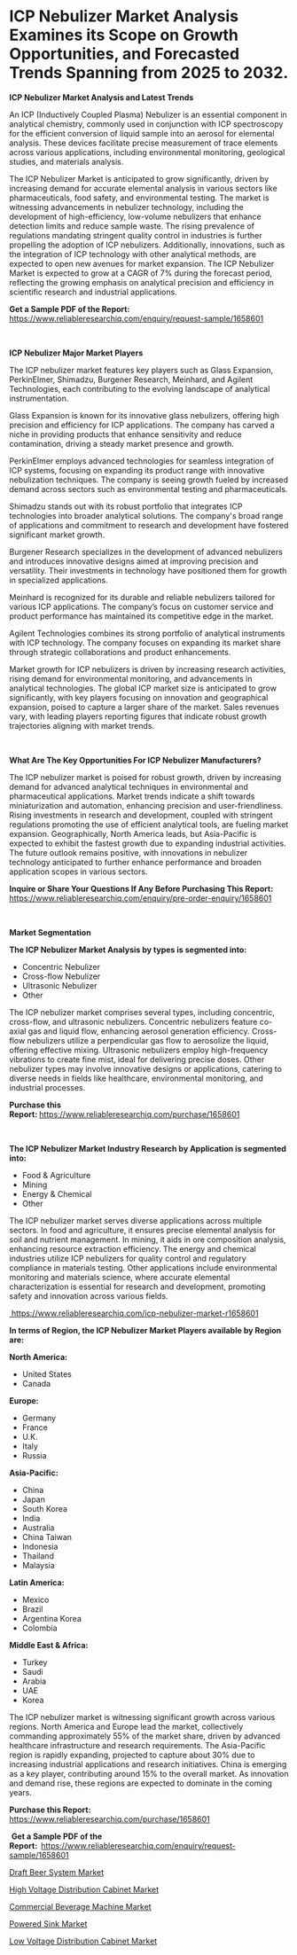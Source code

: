<p><h1>ICP Nebulizer Market Analysis Examines its Scope on Growth Opportunities, and Forecasted Trends Spanning from 2025 to 2032.</h1></p><p><strong>ICP Nebulizer Market Analysis and Latest Trends</strong></p>
<p><p>An ICP (Inductively Coupled Plasma) Nebulizer is an essential component in analytical chemistry, commonly used in conjunction with ICP spectroscopy for the efficient conversion of liquid sample into an aerosol for elemental analysis. These devices facilitate precise measurement of trace elements across various applications, including environmental monitoring, geological studies, and materials analysis.</p><p>The ICP Nebulizer Market is anticipated to grow significantly, driven by increasing demand for accurate elemental analysis in various sectors like pharmaceuticals, food safety, and environmental testing. The market is witnessing advancements in nebulizer technology, including the development of high-efficiency, low-volume nebulizers that enhance detection limits and reduce sample waste. The rising prevalence of regulations mandating stringent quality control in industries is further propelling the adoption of ICP nebulizers. Additionally, innovations, such as the integration of ICP technology with other analytical methods, are expected to open new avenues for market expansion. The ICP Nebulizer Market is expected to grow at a CAGR of 7% during the forecast period, reflecting the growing emphasis on analytical precision and efficiency in scientific research and industrial applications.</p></p>
<p><strong>Get a Sample PDF of the Report:&nbsp;</strong> <a href="https://www.reliableresearchiq.com/enquiry/request-sample/1658601?utm_campaign=1834&utm_medium=2&utm_source=Github&utm_content=ia&utm_term=08042025&utm_id=icp-nebulizer">https://www.reliableresearchiq.com/enquiry/request-sample/1658601</a></p>
<p>&nbsp;</p>
<p><strong>ICP Nebulizer Major Market Players</strong></p>
<p><p>The ICP nebulizer market features key players such as Glass Expansion, PerkinElmer, Shimadzu, Burgener Research, Meinhard, and Agilent Technologies, each contributing to the evolving landscape of analytical instrumentation.</p><p>Glass Expansion is known for its innovative glass nebulizers, offering high precision and efficiency for ICP applications. The company has carved a niche in providing products that enhance sensitivity and reduce contamination, driving a steady market presence and growth.</p><p>PerkinElmer employs advanced technologies for seamless integration of ICP systems, focusing on expanding its product range with innovative nebulization techniques. The company is seeing growth fueled by increased demand across sectors such as environmental testing and pharmaceuticals.</p><p>Shimadzu stands out with its robust portfolio that integrates ICP technologies into broader analytical solutions. The company's broad range of applications and commitment to research and development have fostered significant market growth. </p><p>Burgener Research specializes in the development of advanced nebulizers and introduces innovative designs aimed at improving precision and versatility. Their investments in technology have positioned them for growth in specialized applications.</p><p>Meinhard is recognized for its durable and reliable nebulizers tailored for various ICP applications. The company’s focus on customer service and product performance has maintained its competitive edge in the market.</p><p>Agilent Technologies combines its strong portfolio of analytical instruments with ICP technology. The company focuses on expanding its market share through strategic collaborations and product enhancements.</p><p>Market growth for ICP nebulizers is driven by increasing research activities, rising demand for environmental monitoring, and advancements in analytical technologies. The global ICP market size is anticipated to grow significantly, with key players focusing on innovation and geographical expansion, poised to capture a larger share of the market. Sales revenues vary, with leading players reporting figures that indicate robust growth trajectories aligning with market trends.</p></p>
<p>&nbsp;</p>
<p><strong>What Are The Key Opportunities For ICP Nebulizer Manufacturers?</strong></p>
<p><p>The ICP nebulizer market is poised for robust growth, driven by increasing demand for advanced analytical techniques in environmental and pharmaceutical applications. Market trends indicate a shift towards miniaturization and automation, enhancing precision and user-friendliness. Rising investments in research and development, coupled with stringent regulations promoting the use of efficient analytical tools, are fueling market expansion. Geographically, North America leads, but Asia-Pacific is expected to exhibit the fastest growth due to expanding industrial activities. The future outlook remains positive, with innovations in nebulizer technology anticipated to further enhance performance and broaden application scopes in various sectors.</p></p>
<p><strong>Inquire or Share Your Questions If Any Before Purchasing This Report:</strong> <a href="https://www.reliableresearchiq.com/enquiry/pre-order-enquiry/1658601?utm_campaign=1834&utm_medium=2&utm_source=Github&utm_content=ia&utm_term=08042025&utm_id=icp-nebulizer">https://www.reliableresearchiq.com/enquiry/pre-order-enquiry/1658601</a></p>
<p>&nbsp;</p>
<p><strong>Market Segmentation</strong></p>
<p><strong>The ICP Nebulizer Market Analysis by types is segmented into:</strong></p>
<p><ul><li>Concentric Nebulizer</li><li>Cross-flow Nebulizer</li><li>Ultrasonic Nebulizer</li><li>Other</li></ul></p>
<p><p>The ICP nebulizer market comprises several types, including concentric, cross-flow, and ultrasonic nebulizers. Concentric nebulizers feature co-axial gas and liquid flow, enhancing aerosol generation efficiency. Cross-flow nebulizers utilize a perpendicular gas flow to aerosolize the liquid, offering effective mixing. Ultrasonic nebulizers employ high-frequency vibrations to create fine mist, ideal for delivering precise doses. Other nebulizer types may involve innovative designs or applications, catering to diverse needs in fields like healthcare, environmental monitoring, and industrial processes.</p></p>
<p><strong>Purchase this Report:&nbsp;</strong><a href="https://www.reliableresearchiq.com/purchase/1658601?utm_campaign=1834&utm_medium=2&utm_source=Github&utm_content=ia&utm_term=08042025&utm_id=icp-nebulizer">https://www.reliableresearchiq.com/purchase/1658601</a></p>
<p>&nbsp;</p>
<p><strong>The ICP Nebulizer Market Industry Research by Application is segmented into:</strong></p>
<p><ul><li>Food & Agriculture</li><li>Mining</li><li>Energy & Chemical</li><li>Other</li></ul></p>
<p><p>The ICP nebulizer market serves diverse applications across multiple sectors. In food and agriculture, it ensures precise elemental analysis for soil and nutrient management. In mining, it aids in ore composition analysis, enhancing resource extraction efficiency. The energy and chemical industries utilize ICP nebulizers for quality control and regulatory compliance in materials testing. Other applications include environmental monitoring and materials science, where accurate elemental characterization is essential for research and development, promoting safety and innovation across various fields.</p></p>
<p><a href="https://www.reliableresearchiq.com/icp-nebulizer-market-r1658601?utm_campaign=1834&utm_medium=2&utm_source=Github&utm_content=ia&utm_term=08042025&utm_id=icp-nebulizer">&nbsp;https://www.reliableresearchiq.com/icp-nebulizer-market-r1658601</a></p>
<p><strong>In terms of Region, the ICP Nebulizer Market Players available by Region are:</strong></p>
<p>
    <p> <strong> North America: </strong>
        <ul>
            <li>United States</li>
            <li>Canada</li>
        </ul>
        </p> 
    <p> <strong> Europe: </strong>
        <ul>
            <li>Germany</li>
            <li>France</li>
            <li>U.K.</li>
            <li>Italy</li>
            <li>Russia</li>
        </ul>
        </p> 
    <p> <strong> Asia-Pacific: </strong>
        <ul>
            <li>China</li>
            <li>Japan</li>
            <li>South Korea</li>
            <li>India</li>
            <li>Australia</li>
            <li>China Taiwan</li>
            <li>Indonesia</li>
            <li>Thailand</li>
            <li>Malaysia</li>
        </ul>
        </p> 
    <p> <strong> Latin America: </strong>
        <ul>
            <li>Mexico</li>
            <li>Brazil</li>
            <li>Argentina Korea</li>
            <li>Colombia</li>
        </ul>
        </p> 
    <p> <strong> Middle East & Africa: </strong>
        <ul>
            <li>Turkey</li>
            <li>Saudi</li>
            <li>Arabia</li>
            <li>UAE</li>
            <li>Korea</li>
        </ul>
    </p>
    </p>
<p><p>The ICP nebulizer market is witnessing significant growth across various regions. North America and Europe lead the market, collectively commanding approximately 55% of the market share, driven by advanced healthcare infrastructure and research requirements. The Asia-Pacific region is rapidly expanding, projected to capture about 30% due to increasing industrial applications and research initiatives. China is emerging as a key player, contributing around 15% to the overall market. As innovation and demand rise, these regions are expected to dominate in the coming years.</p></p>
<p><strong>Purchase this Report: </strong><a href="https://www.reliableresearchiq.com/purchase/1658601?utm_campaign=1834&utm_medium=2&utm_source=Github&utm_content=ia&utm_term=08042025&utm_id=icp-nebulizer">https://www.reliableresearchiq.com/purchase/1658601</a></p>
<p>&nbsp;<strong>Get a Sample PDF of the Report:&nbsp;&nbsp;</strong><a href="https://www.reliableresearchiq.com/enquiry/request-sample/1658601?utm_campaign=1834&utm_medium=2&utm_source=Github&utm_content=ia&utm_term=08042025&utm_id=icp-nebulizer">https://www.reliableresearchiq.com/enquiry/request-sample/1658601</a></p>
<p><strong></strong></p>
<p><p><a href="https://github.com/myongfranzcs/Market-Research-Report-List-1/blob/main/draft-beer-system-market.md?utm_campaign=1834&utm_medium=2&utm_source=Github&utm_content=ia&utm_term=08042025&utm_id=icp-nebulizer">Draft Beer System Market</a></p><p><a href="https://github.com/ishikodehira/Market-Research-Report-List-1/blob/main/high-voltage-distribution-cabinet-market.md?utm_campaign=1834&utm_medium=2&utm_source=Github&utm_content=ia&utm_term=08042025&utm_id=icp-nebulizer">High Voltage Distribution Cabinet Market</a></p><p><a href="https://github.com/mismannely/Market-Research-Report-List-1/blob/main/commercial-beverage-machine-market.md?utm_campaign=1834&utm_medium=2&utm_source=Github&utm_content=ia&utm_term=08042025&utm_id=icp-nebulizer">Commercial Beverage Machine Market</a></p><p><a href="https://github.com/tentandyik/Market-Research-Report-List-1/blob/main/powered-sink-market.md?utm_campaign=1834&utm_medium=2&utm_source=Github&utm_content=ia&utm_term=08042025&utm_id=icp-nebulizer">Powered Sink Market</a></p><p><a href="https://github.com/klenaestien23/Market-Research-Report-List-1/blob/main/low-voltage-distribution-cabinet-market.md?utm_campaign=1834&utm_medium=2&utm_source=Github&utm_content=ia&utm_term=08042025&utm_id=icp-nebulizer">Low Voltage Distribution Cabinet Market</a></p></p>
